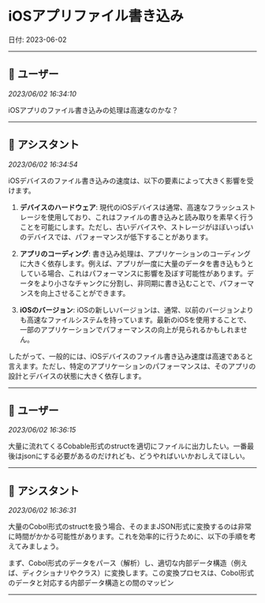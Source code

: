 # iOSアプリファイル書き込み

日付: 2023-06-02

---

## 👤 ユーザー
*2023/06/02 16:34:10*

iOSアプリのファイル書き込みの処理は高速なのかな？

---

## 🤖 アシスタント
*2023/06/02 16:34:54*

iOSデバイスのファイル書き込みの速度は、以下の要素によって大きく影響を受けます。

1. **デバイスのハードウェア**: 現代のiOSデバイスは通常、高速なフラッシュストレージを使用しており、これはファイルの書き込みと読み取りを素早く行うことを可能にします。ただし、古いデバイスや、ストレージがほぼいっぱいのデバイスでは、パフォーマンスが低下することがあります。

2. **アプリのコーディング**: 書き込み処理は、アプリケーションのコーディングに大きく依存します。例えば、アプリが一度に大量のデータを書き込もうとしている場合、これはパフォーマンスに影響を及ぼす可能性があります。データをより小さなチャンクに分割し、非同期に書き込むことで、パフォーマンスを向上させることができます。

3. **iOSのバージョン**: iOSの新しいバージョンは、通常、以前のバージョンよりも高速なファイルシステムを持っています。最新のiOSを使用することで、一部のアプリケーションでパフォーマンスの向上が見られるかもしれません。

したがって、一般的には、iOSデバイスのファイル書き込み速度は高速であると言えます。ただし、特定のアプリケーションのパフォーマンスは、そのアプリの設計とデバイスの状態に大きく依存します。

---

## 👤 ユーザー
*2023/06/02 16:36:15*

大量に流れてくるCobable形式のstructを適切にファイルに出力したい。一番最後はjsonにする必要があるのだけれども、どうやればいいかおしえてほしい。

---

## 🤖 アシスタント
*2023/06/02 16:36:31*

大量のCobol形式のstructを扱う場合、そのままJSON形式に変換するのは非常に時間がかかる可能性があります。これを効率的に行うために、以下の手順を考えてみましょう。

まず、Cobol形式のデータをパース（解析）し、適切な内部データ構造（例えば、ディクショナリやクラス）に変換します。この変換プロセスは、Cobol形式のデータと対応する内部データ構造との間のマッピン

---

